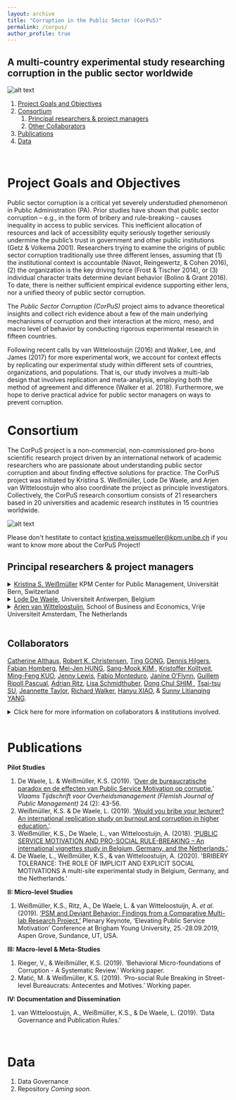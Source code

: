 ```yaml
---
layout: archive
title: "Corruption in the Public Sector (CorPuS)"
permalink: /corpus/
author_profile: true
---
```



**A multi-country experimental study researching corruption in the public sector worldwide**    
--------
 ![alt text](https://ksweissmueller.github.io/files/corpus-logo_90.png "CorPuS logo")

1. [Project Goals and Objectives](#project_goal)
2. [Consortium](#consortium)
    1. [Principal researchers & project managers](#principal_researchers)
    2. [Other Collaborators](#collaborators)
3. [Publications](#publications)
4. [Data](#data)
<br/>

Project Goals and Objectives <a name="project_goal"></a>
=======

Public sector corruption is a critical yet severely understudied phenomenon in Public Administration (PA). Prior studies have shown that public sector corruption – e.g., in the form of bribery and rule-breaking – causes inequality in access to public services. This inefficient allocation of resources and lack of accessibility equity seriously together seriously undermine the public’s trust in government and other public institutions (Getz & Volkema 2001). Researchers trying to examine the origins of public sector corruption traditionally use three different lenses, assuming that (1) the institutional context is accountable (Navot, Reingewertz, & Cohen 2016), (2) the organization is the key driving force (Frost & Tischer 2014), or (3) individual character traits determine deviant behavior (Bolino & Grant 2016). To date, there is neither sufficient empirical evidence supporting either lens, nor a unified theory of public sector corruption.

The *Public Sector Corruption (CorPuS)* project aims to advance theoretical insights and collect rich evidence about a few of the main underlying mechanisms of corruption and their interaction at the micro, meso, and macro level of behavior by conducting rigorous experimental research in fifteen countries.

Following recent calls by van Witteloostuijn (2016) and Walker, Lee, and James (2017) for more experimental work, we account for context effects by replicating our experimental study within different sets of countries, organizations, and populations. That is, our study involves a multi-lab design that involves replication and meta-analysis, employing both the method of agreement and difference (Walker et al. 2018). Furthermore, we hope to derive practical advice for public sector managers on ways to prevent corruption.
<br/>

Consortium <a name="consortium"></a>
=======

The CorPuS project is a non-commercial, non-commissioned pro-bono scientific research project driven by an international network of academic researchers who are passionate about understanding public sector corruption and about finding effective solutions for practice. The CorPuS project was initiated by Kristina S. Weißmüller, Lode De Waele, and Arjen van Witteloostuijn who also coordinate the project as principle investigators. Collectively, the CorPuS research consortium consists of 21 researchers based in 20 universities and academic research institutes in 15 countries worldwide.


![alt text](https://ksweissmueller.github.io/files/CorPuS_world.png "CorPuS Partner Countries")
<br/>

Please don't hestitate to contact [kristina.weissmueller@kpm.unibe.ch](mailto:kristina.weissmueller@kpm.unibe.ch) if you want to know more about the CorPuS Project!


Principal researchers & project managers <a name="principal_researchers"></a>
--------

<details>
<summary><a href="http://www.kpm.unibe.ch/contact/personen/mitarbeitende/weissmueller_kristina/index_eng.html/">Kristina S. Weißmüller</a> KPM Center for Public Management, Universität Bern, Switzerland<br/></summary>
<br>
Kristina S. Weissmüller is a postdoc researcher and lecturer at the KPM Center for Public Management, University of Bern, Switzerland. Before joining KPM, she obtained her PhD (Dr. rer. pol.) at Prof. Dr. Rick Vogel’s chair for Public Management, University of Hamburg. She was a research associate at Helmut-Schmidt-Universität Hamburg, as well as an external lecturer at the University of Hamburg where she specialized in behavioral economics and experimental research methods. Her main research interest lies in the micro-foundations of corruption, strategic public management under risk (uncertainty and complexity) in PPPs, public service values and motivation, and fallacies of dysfunctional collaboration across sectors. Prior research projects addressed the psychological effects of public sector idiosyncrasies on individuals’ behavior – e.g. regarding risk taking, negotiation, PSM and leadership in higher education, as well as blaming, shaming, and accountability in public-private partnerships – with behavioral and economic research methods.

Currently, Kristina's main focus lies on conducting the CorPuS project.

Universität Bern<br/>
KPM Center for Public Management<br/>
Schanzeneckstrasse 1<br/>
CH-3001 Bern, Switzerland<br/>
Tel. +41 (0)31 631 4768<br/>
Kristina.weissmueller@kpm.unibe.ch  
</details>


<details>
<summary><a href="https://www.uantwerpen.be/en/staff/lode-dewaele/">Lode De Waele</a>, Universiteit Antwerpen, Belgium</summary>
Lode De Waele has obtained his PhD at the faculty of Business and Economics of the University of Antwerp (Belgium). He started his PhD in 2013, after being employed in the public sector for several years as an accountant, cabinet member, and senior consultant. His main research interests focus on hybridity, performance management, public service motivation, dark triad personalities and corruption. He teaches courses such as Strategic Management and European and International Environments, in which he addresses the functioning of NGO’s and the European Union. In addition, he gives guest lectures about Sino-European trade relations to both European and Chinese students. Furthermore, he supervises postgraduate students in the Master of Public Management program at the Antwerp Management School and has a post-doc position at the Vrije Universiteit Amsterdam.

Universiteit Antwerpen<br/>
Department of Management<br/>
Prinsstraat 13<br/>
2000 Antwerpen, België<br/>
Tel. +32 (0)32 654 890<br/>
lode.dewaele@uantwerpen.be
</details>


<details>
<summary><a href="https://research.vu.nl/en/persons/a-van-witteloostuijn">Arjen van Witteloostuijn</a>, School of Business and Economics, Vrije Universiteit Amsterdam, The Netherlands</summary>
<br>
Arjen van Witteloostuijn is Professor of Business and Economics at the Vrije Universiteit (VU) Amsterdam and Dean of the VU School of Business and Economics in the Netherlands, as well as Research Professor in Business, Economics and Governance at the University of Antwerp and Antwerp Management School in Belgium. He was/is member of the Executive Committee of the European Association for Research in Industrial Economics (EARIE), President of the Dutch-Flemish Academy of Management (NVAM), Chairman of the Board of the Council for Economic, Social and Regional Sciences (ESR) of the Dutch National Science Foundation (NWO), member of the Economic Advisory Council of the Dutch Parliament, and member of the Royal Netherlands Academy of Sciences (KNAW). Apart from many (chapters in) books, he has published widely in such international journals as the *Academy of Management Executive, Academy of Management Journal, Academy of Management Review, Accounting, Organizations & Society, American Journal of Political Science, American Journal of Sociology, American Sociological Review, Economica, Economics of Education Review, European Journal of Political Economy, History of Political Economy, Industrial Relations, International Journal of Industrial Organization, Journal of Business Ethics, Journal of Economic Behavior and Organization, Journal of Economic Psychology, Journal of International Business Studies, Journal of Management, Journal of Management Studies, Journal of Public Administration Research and Theory, Management Science, Metroeconomica, Organization Science, Organization Studies, Party Politics, Personality and Individual Differences, Public Administration Review, Strategic Management Journal and Weltwirtschaftliches Archiv*. On a regular basis, he is involved in consultancy and training activities for private and public organizations. His research interests range from international macroeconomics and personality psychology to industrial economics and organizational behavior.
<br>
Vrije Universiteit Amsterdam<br/>
School of Business and Economics<br/>
De Boelelaan 1105<br/>
1081 HV Amsterdam, the Netherlands<br/>
Tel. +31 (0)20 598 5230<br/>
a.van.witteloostuijn@vu.nl
</details>
<br/>




Collaborators<a name="collaborators"></a>
--------
<a href="https://www.anzsog.edu.au/about/contact-directory/catherine-althaus">Catherine Althaus</a>, <a href="https://marriottschool.byu.edu/directory/details?id=36271">Robert K. Christensen</a>, <a href="https://scholars.cityu.edu.hk/en/persons/ting-gong(d7df4bfc-052e-4904-bf59-b945cad92635).html">Ting GONG</a>, <a href="https://www.jku.at/institut-fuer-public-und-nonprofit-management/ueber-uns/team/hilgers/">Dennis Hilgers</a>, <a href="http://impresaemanagement.luiss.it/docenti/cv/353465">Fabian Homberg</a>, <a href="http://politics.ntu.edu.tw/english/?p=8832">Mei-Jen HUNG</a>, <a href="http://itpolicy.seoultech.ac.kr/hcm/plugin/prof2/detail.jsp?menu=9070&lang=en&id=02263">Sang-Mook KIM </a>, <a href="https://www.sv.uio.no/isv/english/people/aca/kristoffer-kolltveit/index.html">Kristoffer Kolltveit</a>, <a href="http://politics.ntu.edu.tw/english/?p=12196">Ming-Feng KUO</a>, <a href="http://unimelb.academia.edu/JennyLewis">Jenny Lewis</a>, <a href="https://economia.uniroma2.it/faculty/76/monteduro-fabio">Fabio Monteduro</a>, <a href="https://www.anzsog.edu.au/about/contact-directory/janine-o-flynn">Janine O’Flynn</a>, <a href="http://cpa.uab.cat/index.php/en/ripoll-pascual-guillem">Guillem Ripoll Pascual</a>, <a href="http://www.kpm.unibe.ch/contact/personen/geschaeftsleitung/prof_dr_ritz_adrian/index_eng.html">Adrian Ritz</a>, <a href="https://www.jku.at/institut-fuer-public-und-nonprofit-management/ueber-uns/team/schmidthuber/">Lisa Schmidthuber</a>, <a href="https://kupa.korea.edu/kupaeng/professor/fulltime.do?mode=view&articleNo=36671&article.offset=0&articleLimit=200">Dong Chul SHIM </a>, <a href="http://politics.ntu.edu.tw/english/?p=147">Tsai-tsu SU</a>, <a href="https://research-repository.uwa.edu.au/en/persons/jeannette-taylor">Jeannette Taylor</a>, <a href="https://www.cityu.edu.hk/pol/faculty_academic_teaching_detail.asp?id=5">Richard Walker</a>, <a href="https://www.eduhk.hk/aps/people/dr-hanyu-xiao/">Hanyu XIAO</a>, & <a href="https://scholars.cityu.edu.hk/en/persons/litianqing-yang(e2b0f421-b4bc-450a-9b8a-dfb5950d058a).html">Sunny Litianqing YANG</a>.


<details><summary>Click here for more information on collaborators & institutions involved.</summary><br> 

## Australia & New Zealand

*University of Western Australia*

- <a href="https://research-repository.uwa.edu.au/en/persons/jeannette-taylor">Jeannette Taylor</a> (jeannette.taylor@uwa.edu.au) is Associate Professor at the School of Social Sciences. Jeannette’s research aims to promote a better understanding and an improvement of the operations of public organisations and governments. Her research focuses on public administration and policy. Jeannette’s research on the public service in Australia and to a lesser extent, East Asia, is largely divided into two streams. The first focuses on productivity and performance matters. She has analysed the effects of performance measurement and reporting systems on employees’ behaviour and organisational outcomes, the utilisation of performance information for decision making within public organisations, and the productivity of the public sector. The second stream of research relates to human resource management issues. Jeannette has examined the effects of the government workplace on its employees’ work attitudes and actions, and they include recruitment, retention, and motivation issues. The second stream also include corruption and whistleblowing in the public sector.

*University of Melbourne*

- <a href="http://unimelb.academia.edu/JennyLewis">Jenny M. Lewis</a> (jmlewis@unimelb.edu.au) is Professor of Public Policy at the University of Melbourne. She is the President of the International Research Society for Public Management, has held numerous research grants, and is a previous Australian Research Council Future Fellow.

*ANZSOG (Australia and New Zealand School of Government)*

- <a href="https://www.anzsog.edu.au/about/contact-directory/catherine-althaus">Catherine Althaus</a> (c.althaus@ANZSOG.edu.au) is the Associate Professor in the School of Social and Political Sciences, Faculty of Arts, University of Melbourne and ANZSOG Deputy Dean (Teaching and Learning). She has a passion for creatively serving the public interest as a practitioner-academic. Her academic training is in economics and politics and public policy. Before coming to ANZSOG, she spent nine years teaching and researching in Canada, culminating in her position as Director of the School of Public Administration at the University of Victoria, British Columbia. Prior to that, she was a post-doctoral fellow at the Australian National University, and she held a number of policy posts with the Queensland Treasury department and Queensland Office of the Cabinet.

- <a href="https://www.anzsog.edu.au/about/contact-directory/janine-o-flynn">Janine O’Flynn</a> (j.oflynn@ANZSOG.edu.au) is Professor of Public Management at ANZSOG and the University of Melbourne. Her expertise is in public management, with particular focus on reform and relationships. This covers topics as diverse as the creation and evolution of public service markets to the design of performance management systems. Her latest work explores the intersection of public service markets and morality. Since 2015 she has been an editor of the Australian Journal of Public Administration. 



## Austria
 
*Johannes Keppler Universität Linz*

- <a href="https://www.jku.at/institut-fuer-public-und-nonprofit-management/ueber-uns/team/hilgers/">Dennis Hilgers</a> (dennis.hilgers@jku.at) is a professor of Public and Nonprofit Management at Johannes Kepler University (JKU) Linz and head of the Institute for Public and Nonprofit Management. His research focuses on managing innovation and performance in public administrations. 
- <a href="https://www.jku.at/institut-fuer-public-und-nonprofit-management/ueber-uns/team/schmidthuber/">Lisa Schmidthuber</a> (lisa.schmidthuber@jku.at) is a post‐doctoral researcher in the Institute for Public and Nonprofit Management at JKU Linz. She obtained her doctoral degree in business administration from JKU in 2018 with a paper-based dissertation on open government and the exploration and exploitation of external knowledge in the public sector. Her research interests include public innovation management, digital transformation, and accounting innovation.


## Belgium

*Universiteit Antwerpen*
- <a href="https://www.uantwerpen.be/en/staff/lode-dewaele/">Lode De Waele</a> (lode.dewaele@uantwerpen.be)


## Germany

*Universität Hamburg*
- <a href="http://www.kpm.unibe.ch/contact/personen/mitarbeitende/weissmueller_kristina/index_eng.html">Kristina S. Weißmüller</a> (Kristina.weissmueller@uni-hamburg.de) 


## Hong Kong

*City University of Hong Kong*
-	<a href="https://scholars.cityu.edu.hk/en/persons/ting-gong(d7df4bfc-052e-4904-bf59-b945cad92635).html">Ting GONG (公婷)</a> (tgong2@cityu.edu.hk) is Professor of Political Science. She earned her MA and PhD from the Maxwell School of Citizenship and Public Affairs of Syracuse University, USA. Before joining City University of Hong Kong, she taught in the United States for more than a dozen years. Her research interests cover corruption and anti-corruption reform, post-communist transformation, and integrity management. She is the author of the first English book-length study of China’s corruption, The Politics of Corruption in Contemporary China: An Analysis of Policy Outcomes. Her most recent book, Preventing Corruption in Asia: Institutional Design and Policy Capacity (co-edited with Stephen K. Ma) was published by Routledge (UK) in 2009. She has also published extensively in political science and public administration journals. She was the recipient of grants and awards from the University Grants Committee of Hong Kong (RGC), J. William Fulbright Foundation, National Endowment for the Humanities, American Political Science Association, and American Association of University Women.

-	<a href="https://scholars.cityu.edu.hk/en/persons/litianqing-yang(e2b0f421-b4bc-450a-9b8a-dfb5950d058a).html">Sunny Litianqing YANG (楊麗天晴)</a> (yl_tq@126.com) is a Postdoctoral Fellow at the Department of Public Policy.

-	<a href="https://www.cityu.edu.hk/pol/faculty_academic_teaching_detail.asp?id=5">Richard Walker (華樂勤)</a> (rmwalker@cityu.edu.hk) is a Chair Professor and holds the Chan Hon-pun Professor in Behavioural and Policy Sciences. He is the Director of the Laboratory for Public Management and Policy. The Lab focuses on questions at the intersection of management and policy and seeks to understand how the behaviour of public service organizations can achieve positive policy outcomes to enhance public values. The current agenda of the lab focuses on (1) replicating experimental studies in public management to develop stronger theoretical insights into the behaviour of public service organizations, examining government-citizen relationship on topics such as performance information use and policy tools, and using big data and computational social sciences to examine the research-practice gap in public management, and (2) integration studies using meta-analytical and bibliometric techniques to synthesize existing knowledge on questions of public management and policy.”

-	<a href="https://scholars.cityu.edu.hk/en/persons/wenyan-tu(760b166d-d232-44ee-b266-d47026ce4c6c).html">Wenyan TU (涂文燕)</a>  (wenyantu2-c@my.cityu.edu.hk) is PhD student at the Department of Public Policy.

*The Education University of Hong Kong*

-	<a href="https://www.eduhk.hk/aps/people/dr-hanyu-xiao/">Hanyu XIAO</a> (hxiao@eduhk.hk) is Assistant Professor in the Department of Asian and Policy Studies (APS) of the Faculty of Liberal Arts and Social Sciences (FLASS) at The Education University of Hong Kong (EdUHK). Previously, he was a Visiting Fellow and Postdoctoral Fellow at City University of Hong Kong. Dr. Xiao’s current research interests include corruption and anti-corruption reform, public budgeting and the management of financial resources. He uses both qualitative and quantitative methods in conducting research. His recent publications appear in Governance, Social Indicators Research, Policy & Society, Public Administration and Development, Public Money & Management, and some Chinese journals. He obtained his PhD degree from City University of Hong Kong, and MA and BA degrees from Sun Yat-sen University in Guangzhou, China.


## Italy

*Università Tor Vergata, Rome*

- <a href="https://economia.uniroma2.it/faculty/76/monteduro-fabio">Fabio Monteduro</a> (fabio.monteduro@uniroma2.it)<a/> is Associate Professor at Faculty of Economics at Università Tor Vergata.

*LUISS University*

- <a href="http://impresaemanagement.luiss.it/docenti/cv/353465">Fabian Homberg</a> (fhomberg@luiss.it) is Associate Professor of Human Resource Management and Organisational Behaviour at LUISS Business School. His current research interests are public service motivation and incentives in private and public sector organizations. He has also been involved in research projects on top management team diversity, motivation, and recently small scale corruption. Among others his research has appeared in Organization Studies, Group and Organization Management, Public Administration Review, Public Administration, Journal of Business Ethics, International Journal of Manpower, American Review of Public Administration and Journal of Management and Governance. He holds a doctorate from the University of Zurich, Switzerland. He has won several grants including funding from the Swiss National Science Foundation, the British Academy and the UK Intellectual Property Office.


## The Netherlands
 
*Vrije Universiteit Amsterdam*

- <a href="https://research.vu.nl/en/persons/a-van-witteloostuijn">Arjen van Witteloostuijn</a> (a.van.witteloostuijn@vu.nl) is Dean of the School of Business and Economics. He is also affiliated to the University of Antwerp. In his previous positions he has been affiliated to the Tilburg University, the University of Groningen, the Maastrich University, the University of Durham, the Utrecht University, Cardiff Business School. As of 2015, he is a member of the Royal Netherlands Academy of Sciences (KNAW). He is a multitalented and highly productive researcher who is also active in political debate. The question that runs through all his work is why some institutions (in the broad sense of the word) are successful while others are not. Van Witteloostuijn’s interdisciplinary approach is unique; he combines insights from general economics, business economics, business science, and the social sciences in innovative studies that examine the behaviour and structure of organisations.


## Norway

*University of Oslo*

-	<a href="https://www.sv.uio.no/isv/english/people/aca/kristoffer-kolltveit/index.html">Kristoffer Kolltveit</a> (kristoffer.kolltveit@stv.uio.no) is Associate Professor at the Department of Political Science, University of Oslo. "My main research interest has been how values and norms guide the decisions of bureaucrats. The CorPus-project gave me the opportunity the explore related issues through experimental research. In addition, CorPuS enables research cooperation across the world, and to establish ties with new colleagues."


## People's Republic of China
 
*Renmin University of China, Beijing*

- <a href="http://nads.ruc.edu.cn/en/index.php?s=/Index/news_cont/id/305.html">Liang MA</a> (liangma@ruc.edu.cn) is Associate Professor at the School of Public Administration and Policy. "My research interests include organizational learning and innovation, performance measurement and management, and policy diffusion, with a specific focus on China. I am interested in joining this project for two reasons, substantive and methodological. I believe the China story should be part of the comparative study on corruption and anticorruption. Also, I want to learn cross-cultural experimental methods from this collaborative research."


## Spain
 
*Universitat Autònoma de Barcelona*

- <a href="https://sites.google.com/view/guillem-ripoll/home">Guillem Ripoll Pascual</a> (Guillem.Ripoll@unav.es) is an Assitant Professor at the University of Navarra (School of Economics and Business). His research revolves around the expansion of the concept of public service motivation; specifically, he investigates the relationship between motivation and ethics. He is actively involved in the CorPuS project since April 2018 because “the topic is interesting, the methodological approach novel, and the colleagues terrific.”

## South Korea
 
*Korea University*

- <a href="https://kupa.korea.edu/kupaeng/professor/fulltime.do?mode=view&articleNo=36671&article.offset=0&articleLimit=200">Dong Chul SHIM </a> (dcshim@korea.ac.kr) <a/> is Assistant Professor at the Department of Public Administration at Korea University.

*Seoul National University of Science & Technology*

- <a href="http://itpolicy.seoultech.ac.kr/hcm/plugin/prof2/detail.jsp?menu=9070&lang=en&id=02263">Sang-Mook KIM </a> (smook@seoultech.ac.kr)


## Switzerland

*Universität Bern*

-	<a href="http://www.kpm.unibe.ch/contact/personen/geschaeftsleitung/prof_dr_ritz_adrian/index_eng.html">Adrian Ritz</a> (adrian.ritz@kpm.unibe.ch) is Full Professor (Ordinarius) of Public Management at the KPM Center for Public Management at the University of Bern in Switzerland. His current research interests include leadership, motivation, performance, and human resource management in the public sector. His work has been published in journals such as e.g. Public Administration Review, Journal of Public Administration Theory and Research, Public Administration or Human Resource Management. He joined the project because of its comparative approach and his interest in experimental research in the field of motivation and behaviour in the public sector.

-	<a href="http://www.kpm.unibe.ch/contact/personen/mitarbeitende/weissmueller_kristina/index_eng.html">Kristina S. Weißmüller</a> (kristina.weissmueller@kpm.unibe.ch) is a postdoc researcher and lecturer at the KPM Center for Public Management, University of Bern, Switzerland. Before joining KPM, she obtained her PhD (Dr. rer. pol.) at Prof. Dr. Rick Vogel’s chair for Public Management, University of Hamburg. She was a research associate at Helmut-Schmidt-Universität Hamburg, as well as an external lecturer at the University of Hamburg where she specialized in behavioral economics and experimental research methods. Her main research interest lies in the micro-foundations of corruption, strategic public management under risk (uncertainty and complexity) in PPPs, public service values and motivation, and fallacies of dysfunctional collaboration across sectors. Prior research projects addressed the psychological effects of public sector idiosyncrasies on individuals’ behavior – e.g. regarding risk taking, negotiation, PSM and leadership in higher education, as well as blaming, shaming, and accountability in public-private partnerships – with behavioral and economic research methods.


## Taiwan

*National Taiwan University*

-	<a href="http://politics.ntu.edu.tw/english/?p=147">Tsai-tsu SU (蘇彩足)</a> (tsaitsu@ntu.edu.tw) is Professor at the Department of Political Science and Graduate Institute of Public Affairs, National Taiwan University. Her teaching and research are focused on public budgeting, administrative reform, and policy analysis. She received a PhD degree from Carnegie Mellon University and taught at the State University of New York at Stony Brook before returning to Taiwan. She served as director at the Department of Political Science from 2005 to 2009 and at the Graduate Institute of Public Affairs from 2014 to 2018. She has also served as a committee member or consultant to various government agencies and was the President of Taiwan Association for Schools of Public Administration and Affairs (TASPAA) for two terms. 

-	<a href="http://politics.ntu.edu.tw/english/?p=8832">Mei-Jen HUNG (洪美仁)</a> (meijhung@ntu.edu.tw)  is Assistant Professor at the Department of Political Science and Graduate Institute of Public Affairs, National Taiwan University. Her teaching and research interests include bureaucracy, e-government, citizen participation, public private collaboration. She has served as a consultant to Taipei city government. Her publications appear in Australian Journal of Public Administration, Chinese Public Administration Review, and Journal of Dispute Resolution.

-	<a href="http://politics.ntu.edu.tw/english/?p=12196">Ming-Feng KUO (郭銘峰)</a> (mingfeng.kuo@gmail.com) is Assistant Professor at the Department of Political Science and Graduate Institute of Public Affairs, National Taiwan University, Taiwan. His research interests include public management, anticorruption studies, local governance, citizen participation, policy analysis, and applied econometrics. He received several academic awards in recent years, such as Best Article Awards in TASPAA and SCPA of ASPA. 


## United Kingdom (UK)

*University of Southampton*

- <a href="http://impresaemanagement.luiss.it/docenti/cv/353465">Fabian Homberg</a> (fhomberg@luiss.it) is Associate Professor of Human Resource Management and Organisational Behaviour at LUISS Business School. His current research interests are public service motivation and incentives in private and public sector organizations. He has also been involved in research projects on top management team diversity, motivation, and recently small scale corruption. Among others his research has appeared in Organization Studies, Group and Organization Management, Public Administration Review, Public Administration, Journal of Business Ethics, International Journal of Manpower, American Review of Public Administration and Journal of Management and Governance. He holds a doctorate from the University of Zurich, Switzerland. He has won several grants including funding from the Swiss National Science Foundation, the British Academy and the UK Intellectual Property Office.


## United States (US)

*Brigham Young University*

- <a href="https://marriottschool.byu.edu/directory/details?id=36271">Robert K. Christensen</a> (rkc@byu.edu) is associate professor in Brigham Young University’s Romney Institute of Public Service and Ethics in the Marriott School. Rob’s research focuses on prosocial and antisocial behaviors in public service organizations. "I joined this project because my department has been working towards highlighting the critical intersection between public management and ethics. Government corruption remains one of the leading concerns in the world.  It is exciting to be part of work that seeks to understand and reduce public sector corruption."

</details>
<br>



Publications <a name="publications"></a>
=======

**Pilot Studies**

1. De Waele, L. & Weißmüller, K.S. (2019). ‘<a href="http://vtom.be/table_of_content.aspx?sy=2019&pn=2">Over de bureaucratische paradox en de effecten van Public Service Motivation op corruptie.</a>’ *Vlaams Tijdschrift voor Overheidsmanagement (Flemish Journal of Public Management)* 24 (2): 43-56.
2. Weißmüller, K.S. & De Waele, L. (2019). <a href="https://ksweissmueller.github.io/files/Weissmueller_et_al_Would_you_bribe_your_lecturer.pdf">‘Would you bribe your lecturer? An international replication study on burnout and corruption in higher education.’</a>.
3. Weißmüller, K.S., De Waele, L., van Witteloostuijn, A. (2018). <a href="https://ecpr.eu/Filestore/PaperProposal/0926c696-2cd5-47ce-83c1-a6a6efa82cc7.pdf">‘PUBLIC SERVICE MOTIVATION AND PRO-SOCIAL RULE-BREAKING – An international vignettes study in Belgium, Germany, and the Netherlands.’</a>.
4. De Waele, L., Weißmüller, K.S., & van Witteloostuijn, A. (2020). 'BRIBERY TOLERANCE: THE ROLE OF IMPLICIT AND EXPLICIT SOCIAL MOTIVATIONS A multi-site experimental study in Belgium, Germany, and the Netherlands.'

**II: Micro-level Studies**

1. Weißmüller, K.S., Ritz, A., De Waele, L. & van Witteloostuijn, A. *et al.* (2019). <a href="https://marriottschool.byu.edu/event/aspengrove2019/custom3#PSM">‘PSM and Deviant Behavior: Findings from a Comparative Multi-lab Research Project.’</a> Plenary Keynote, ‘Elevating Public Service Motivation’ Conference at Brigham Young University, 25.-28.09.2019, Aspen Grove, Sundance, UT, USA.

**III: Macro-level & Meta-Studies**

1. Rieger, V., & Weißmüller, K.S. (2019). ‘Behavioral Micro-foundations of Corruption - A Systematic Review.’ Working paper. 
2. Matić, M. & Weißmüller, K.S. (2019). ‘Pro-social Rule Breaking in Street-level Bureaucrats: Antecentes and Motives.’ Working paper.

**IV: Documentation and Dissemination**

1. van Witteloostuijn, A., Weißmüller, K.S., & De Waele, L. (2019). ‘Data Governance and Publication Rules.’
<br/>

Data <a name="data"></a>
=======
1. Data Governance 
2. Repository *Coming soon.*

<br/>
